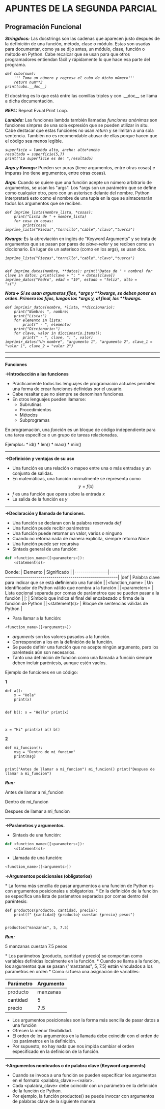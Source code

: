 # APUNTES DE LA SEGUNDA PARCIAL
## Programación Funcional 
<p><em><strong>Stringdocs:</strong></em> Las docstrings son las cadenas que aparecen justo después de la definición de una 
función, método, clase o módulo. Estas son usadas para documentar, como ya se dijo antes, un módulo, clase, 
función o método en Python. Cabe recalcar que se usan para que otros programadores entiendan fácil y rápidamente lo que hace esa parte del programa.</p>   
<p><em><code>def cubo(num):
    ''' Toma un número y regresa el cubo de dicho número'''
    return num**3
print(cubo.__doc__)</code></em>
<p>El docstring es lo que está entre las comillas triples y con .__doc__ se llama a dicha documentación.</p>
<p><em><strong>REPL:</strong></em> Repeat Evual Print Loop. </p>    
<p><em><strong>Lambda:</strong></em> Las funciones lambda también llamadas <em>funciones anónimas</em> son funciones simpres 
de una sola expresión que se pueden utilizar in situ. Cabe destacar que estas funciones no usan <em>return</em> y se limitan 
a una sola sentencia. También no es recomendable abusar de ellas porque hacen que el código sea menos legible.</p>  
<p><em><code>superficie = lambda alto, ancho: alto*ancho 
resultado = superficie(5,7)
print("La superficie es de: ",resultado)</code></em>
<p><em><strong>Args y Kwargs:</strong></em> Pueden ser puras (tiene argumentos, entre otras cosas) e impuras (no tiene argumentos, entre otras cosas).</p>  
<p><em><strong>Args:</strong></em> Cuando se quiere que una función acepte un número arbitrario de argumentos, se usan los "args".
Los *args son un parámetro que se define como cualquier otro, pero con un asterisco delante del nombre. Python interpretará esto 
como el nombre de una tupla en la que se almacenarán todos los argumentos que se reciben.</p> 
<p><em><code>def imprime_lista(nombre_lista, *cosas):
    print("Lista de " + nombre_lista)
    for cosa in cosas:
        print(cosa)
imprime_lista("Piezas","tornillo","cable","clavo","tuerca")</code></em></p>
<p><em><strong>Kwargs:</strong></em> Es la abreviación en inglés de "Keyword Arguments" y se trata de argumentos que se pasan 
por pares de <em>clave-valor</em> y se reciben como un diccionario. En lugar de un asterisco (como en los args), se usan dos.</p> 
<p><em><code>imprime_lista("Piezas","tornillo","cable","clavo","tuerca")

def imprime_datos(nombre, **datos):
    print("Datos de " + nombre)
    for clave in datos:
        print(clave + ": " + datos[clave])
imprime_datos("Pedro", edad = "19", estado = "feliz", alto = "sí")</code></em></p>  
<p><em><strong>Nota-> Si se usan argumetos fijos, *args y **kwargs, se deben poner en orden. Primero los fijos, luegos 
los *args y, al final, los **kwargs.</strong></em></p>  
<p><em><code>def imprimir_datos(nombre, *lista, **diccionario):
    print("Nombre: ", nombre)
    print("Lista:")
    for elemento in lista:
        print(" - ", elemento)
    print("Diccionario:")
    for clave, valor in diccionario.items():
        print(" - ", clave, ": ", valor)    
imprimir_datos("Un nombre", "argumento 1", "argumento 2", clave_1 = "valor 1", clave_2 = "valor 2")</code></em></p>
<hr>
<hr>
<p><strong>Funciones</strong></p>
<p><strong>->Introducción a las funciones</strong></p>

* Prácticamente todos los lenguajes de programación actuales permiten una forma de crear funciones definidas por el usuario.
* Cabe resaltar que no siempre se denominan funciones.
* En otros lenguajes pueden llamarse:
  * Subrutinas
  * Procedimientos
  * Métodos
  * Subprogramas
 
<p>En programación, una <em>función</em> es un bloque de código independiente para una tarea específica o un grupo de tareas relacionadas.</p>
Ejemplos:
  * id()
  * len()
  * max()
  * min()

<hr>

<p><strong>->Definición y ventajas de su uso</strong></p>

* Una función es una relación o mapeo entre una o más entradas y un conjunto de salidas.
* En matemáticas, una función normalmente se representa como $$ y = f(x)$$
* *f* es una función que opera sobre la entrada *x*
* La salida de la función es *y*

<hr>
 
<p><strong>->Declaración y llamada de funciones.</strong></p>

* Una función se declaran con la palabra reservada *def*
* Una función puede recibir parámetros
* Una función puede retornar un valor, varios o ninguno
* Cuando no retorna nada de manera explícita, siempre retorna *None*
* Una función puede ser recursiva
* Sintaxis general de una función:

``` python
def <function_name>([<parameters>]):
    <statement(s)>
```

Donde:
| Elemento        | Significado                                                                      |
|-----------------|----------------------------------------------------------------------------------|
|def              | Palabra clave para indicar que se está **def**iniendo una función                |
|<function_name>  | Un identificador de Python válido que nombra a la función                        |
|\<parameters>    | Lista opcional separada por comas de parámetros que se pueden pasar a la función |
|:                | Símbolo que indica el final del encabezado o firma de la función de Python       |
|<statement(s)>   | Bloque de sentencias válidas de Python                                           |

* Para llamar a la función:
``` python
<function_name>([<arguments>])
```
* <em>arguments</em> son los valores pasados a la función.
* Corresponden a los <parameters> en la definición de la función.
* Se puede definir una función que no acepte ningún argumento, pero los paréntesis aún son necesarios.
* Tanto una definición de función como una llamada a función siempre deben incluir paréntesis, aunque estén vacíos.
<p>Ejemplo de funciones en un código:</p>  
<p><strong>1</strong></p>
<p><code>def a():
    x = "Hola"
    print(x)
    
def b():
    x = "Hello"
    print(x)

x = "Hi"
print(x)
a()
b()</code></p>

<p><strong>2</strong></p>
<p><code>def mi_funcion():
    msg = "Dentro de mi_funcion"
    print(msg)

print("Antes de llamar a mi_funcion")
mi_funcion()
print("Despues de llamar a mi_funcion")</code></p>

<p><em><strong>Run: </strong></em></p>
<p>Antes de llamar a mi_funcion</p>
<p>Dentro de mi_funcion</p>
<p>Despues de llamar a mi_funcion</p>
<hr>
<p><strong>->Parámetros y argumentos.</strong></p>

* Sintaxis de una función:

``` python
def <function_name>([<parameters>]):
    <statement(s)>
```

* Llamada de una función:

```python
<function_name>([<arguments>])
```

<p><strong>->Argumentos posicionales (obligatorios)</strong></p>
* La forma más sencilla de pasar argumentos a una función de Python es con argumentos posicionales u obligatorios.
* En la definición de la función se especifica una lista de parámetros separados por comas dentro del paréntesis:
<p><code>def productos(producto, cantidad, precio):
    print(f" {cantidad} {producto} cuestan {precio} pesos")

productos("manzanas", 5, 7.5)</code></p>

<p><em><strong>Run: </strong></em></p>
<p> 5 manzanas cuestan 7.5 pesos</p>
* Los parámetros (producto, cantidad y precio) se comportan como variables definidas localmente en la función.
* Cuando se llama a la función, los argumentos que se pasan ("manzanas", 5, 7.5) están vinculados a los parámetros en orden
* Como si fuera una asignación de variables:

| Parámetro | Argumento |
|-----------|-----------|
|producto   |manzanas   |
| cantidad  | 5         |
| precio    | 7.5       |

* Los argumentos posicionales son la forma más sencilla de pasar datos a una función
* Ofrecen la menor flexibilidad.
* El orden de los argumentos en la llamada debe coincidir con el orden de los parámetros en la definición. 
* Por supuesto, no hay nada que nos impida cambiar el orden especificado en la definición de la función.

<hr>

<p><strong>->Argumentos nombrados o de palabra clave (Keyword arguments)</strong></p>

* Cuando se invoca a una función se pueden especificar los argumentos en el formato <palabra_clave>=\<valor>.
* Cada <palabra_clave> debe coincidir con un parámetro en la definición de la función de Python. 
* Por ejemplo, la función productos() se puede invocar con argumentos de palabras clave de la siguiente manera:
